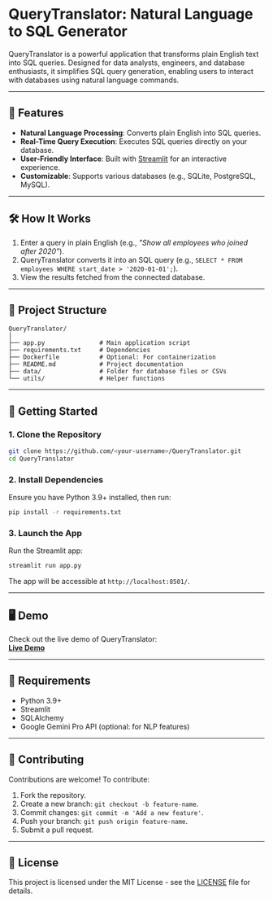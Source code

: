 
# QueryTranslator: Natural Language to SQL Generator

QueryTranslator is a powerful application that transforms plain English text into SQL queries. Designed for data analysts, engineers, and database enthusiasts, it simplifies SQL query generation, enabling users to interact with databases using natural language commands.

---

## 🚀 Features

- **Natural Language Processing**: Converts plain English into SQL queries.
- **Real-Time Query Execution**: Executes SQL queries directly on your database.
- **User-Friendly Interface**: Built with [Streamlit](https://streamlit.io) for an interactive experience.
- **Customizable**: Supports various databases (e.g., SQLite, PostgreSQL, MySQL).

---

## 🛠️ How It Works

1. Enter a query in plain English (e.g., *"Show all employees who joined after 2020"*).
2. QueryTranslator converts it into an SQL query (e.g., `SELECT * FROM employees WHERE start_date > '2020-01-01';`).
3. View the results fetched from the connected database.

---

## 📂 Project Structure

```
QueryTranslator/
│
├── app.py               # Main application script
├── requirements.txt     # Dependencies
├── Dockerfile           # Optional: For containerization
├── README.md            # Project documentation
├── data/                # Folder for database files or CSVs
└── utils/               # Helper functions
```

---

## 🚀 Getting Started

### 1. Clone the Repository
```bash
git clone https://github.com/<your-username>/QueryTranslator.git
cd QueryTranslator
```

### 2. Install Dependencies
Ensure you have Python 3.9+ installed, then run:
```bash
pip install -r requirements.txt
```

### 3. Launch the App
Run the Streamlit app:
```bash
streamlit run app.py
```
The app will be accessible at `http://localhost:8501/`.

---

## 🖥️ Demo

Check out the live demo of QueryTranslator:  
**[Live Demo](https://github.com/user-attachments/assets/1f20e4e1-c7e0-4bc6-84c2-4e6de4faa084)**  



---

## 🧰 Requirements

- Python 3.9+
- Streamlit
- SQLAlchemy
- Google Gemini Pro API (optional: for NLP features)

---

## 🙌 Contributing

Contributions are welcome! To contribute:
1. Fork the repository.
2. Create a new branch: `git checkout -b feature-name`.
3. Commit changes: `git commit -m 'Add a new feature'`.
4. Push your branch: `git push origin feature-name`.
5. Submit a pull request.

---

## 📄 License

This project is licensed under the MIT License - see the [LICENSE](LICENSE) file for details.

